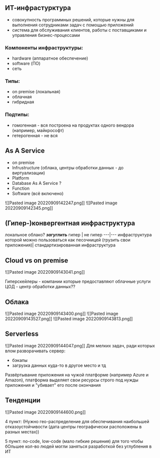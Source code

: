 ## ИТ-инфрастурктура 
- совокупность программных решений, которые нужны для выполнения сотрудниками задач с помощью приложений
- система для обслуживания клиентов, работы с поставщиками и управления бизнес-процессами

### Компоненты инфраструктуры:
- hardware (аппаратное обеспечение)
- software (ПО)
- сеть

### Типы:
- on premise (локальная)
- облачная
- гибридная

### Подтипы:
- гомогенная - вся построена на продуктах одного вендора (например, майкрософт)
- гетерогенная - не вся

## As A Service
- on premise
- Infrustructure (облака, центры обработки данных - до виртуализации)
- Platform
- Database As A Service ?
- Function
- Software (всё включено)

![[Pasted image 20220909142247.png]]
![[Pasted image 20220909142345.png]]

## (Гипер-)конвергентная инфраструктура
локальное облако?
***загуглить***
гипер | не гипер
---|---
инфраструктура которой можно пользоваться как песочницей (грузить свои приложения)| стандартизированная инфраструктура

## Cloud vs on premise
![[Pasted image 20220909143041.png]]

Гиперскейлеры - компании которые предоставляют облачные услуги
ЦОД - центр обработки данных??

## Облака
![[Pasted image 20220909143400.png]]
![[Pasted image 20220909143527.png]]
![[Pasted image 20220909143813.png]]
## Serverless
![[Pasted image 20220909144047.png]]
Для мелких задач, ради которых влом разворачивать сервер:
- бэкапы
- загрузка данных куда-то в другое место и тд

Развёртывание приложения на чужой платформе (например Azure и Amazon), платформа выделяет свои ресурсы строго под нужды приложения и "убивает" его после окончания

## Тенденции
![[Pasted image 20220909144600.png]]

4 пункт: (Нужно гео-распределение для обеспечивания наибольшей отказоустойчивости (дата центры географически расположены в разных местах))

5 пункт: no-code, low-code (мало гибкие решения) для того чтобы бОльшее кол-во людей могли заняться разработкой без углубления в ИТ

